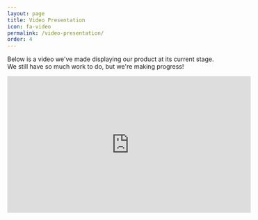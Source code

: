 ```yaml
---
layout: page
title: Video Presentation
icon: fa-video
permalink: /video-presentation/
order: 4
---
```


<p>Below is a video we've made displaying our product at its current stage.<br/>We still have so much work to do, but we're making progress!</p>
<iframe width="560" height="315" src="https://www.youtube.com/embed/__v53-tZtMw?start=0" frameborder="0" allow="accelerometer; autoplay; encrypted-media; gyroscope; picture-in-picture" allowfullscreen></iframe>